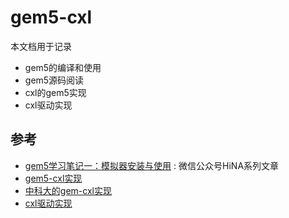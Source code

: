 # gem5-cxl

本文档用于记录

- gem5的编译和使用
- gem5源码阅读
- cxl的gem5实现
- cxl驱动实现

## 参考

- [gem5学习笔记一：模拟器安装与使用](https://mp.weixin.qq.com/s/VoPI0jbAERg8VK98oVff4Q) : 微信公众号HiNA系列文章
- [gem5-cxl实现](https://github.com/fadedzipper/gem5-cxl/tree/cxl.mem-dev)
- [中科大的gem-cxl实现](https://github.com/zxhero/gem5-CXL)
- [cxl驱动实现](https://github.com/zjthappy/cxl_mem_driver)


